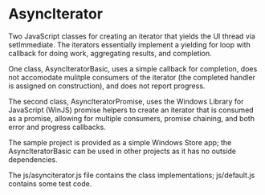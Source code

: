 AsyncIterator
=============

Two JavaScript classes for creating an iterator that yields the UI thread via setImmediate. The iterators essentially implement a yielding for loop with callback for doing work, aggregating results, and completion.

One class, AsyncIteratorBasic, uses a simple callback for completion, does not accomodate mulitple consumers of the iterator (the completed handler is assigned on construction), and does not report progress.

The second class, AsyncIteratorPromise, uses the Windows Library for JavaScript (WinJS) promise helpers to create an iterator that is consumed as a promise, allowing for multiple consumers, promise chaining, and both error and progress callbacks.

The sample project is provided as a simple Windows Store app; the AsyncIteratorBasic can be used in other projects as it has no outside dependencies.

The js/asynciterator.js file contains the class implementations; js/default.js contains some test code.
